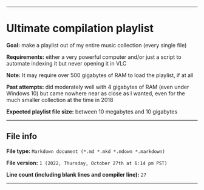 
***

# Ultimate compilation playlist

**Goal:** make a playlist out of my entire music collection (every single file)

**Requirements:** either a very powerful computer and/or just a script to automate indexing it but never opening it in VLC

**Note:** It may require over 500 gigabytes of RAM to load the playlist, if at all

**Past attempts:** did moderately well with 4 gigabytes of RAM (even under Windows 10) but came nowhere near as close as I wanted, even for the much smaller collection at the time in 2018

**Expected playlist file size:** between 10 megabytes and 10 gigabytes

***

## File info

**File type:** `Markdown document (*.md *.mkd *.mdown *.markdown)`

**File version:** `1 (2022, Thursday, October 27th at 6:14 pm PST)`

**Line count (including blank lines and compiler line):** `27`

***
